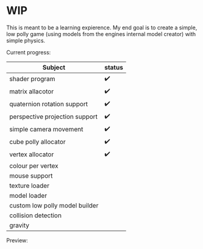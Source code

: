 # WIP

This is meant to be a learning expierence. My end goal is to create a simple, low polly game (using models from the engines internal model creator) with simple physics.

Current progress:

|Subject|status|
|-------|------|
|shader program| ✔️ |
|matrix allacotor| ✔️|
|quaternion rotation support|✔️|
|perspective projection support|✔️|
|simple camera movement|✔️|
|cube polly allocator|✔️|
|vertex allocator|✔️|
|colour per vertex||
|mouse support||
|texture loader||
|model loader||
|custom low polly model builder||
|collision detection||
|gravity||

Preview:

